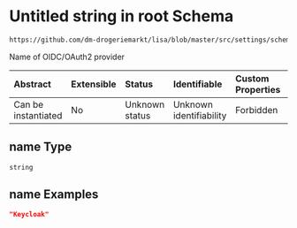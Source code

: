 # Untitled string in root Schema

```txt
https://github.com/dm-drogeriemarkt/lisa/blob/master/src/settings/schema.json#/properties/auth/properties/oidc/properties/name
```

Name of OIDC/OAuth2 provider

| Abstract            | Extensible | Status         | Identifiable            | Custom Properties | Additional Properties | Access Restrictions | Defined In                                                                               |
| :------------------ | :--------- | :------------- | :---------------------- | :---------------- | :-------------------- | :------------------ | :--------------------------------------------------------------------------------------- |
| Can be instantiated | No         | Unknown status | Unknown identifiability | Forbidden         | Allowed               | none                | [settings.schema.json\*](../../src/settings/settings.schema.json "open original schema") |

## name Type

`string`

## name Examples

```json
"Keycloak"
```
